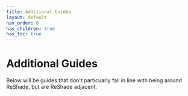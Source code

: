 ```yaml
---
title: Additional Guides
layout: default
nav_order: 6
has_children: true
has_toc: true
---
```


# Additional Guides

Below will be guides that don't particuarly fall in line with being around ReShade, but are ReShade adjacent.